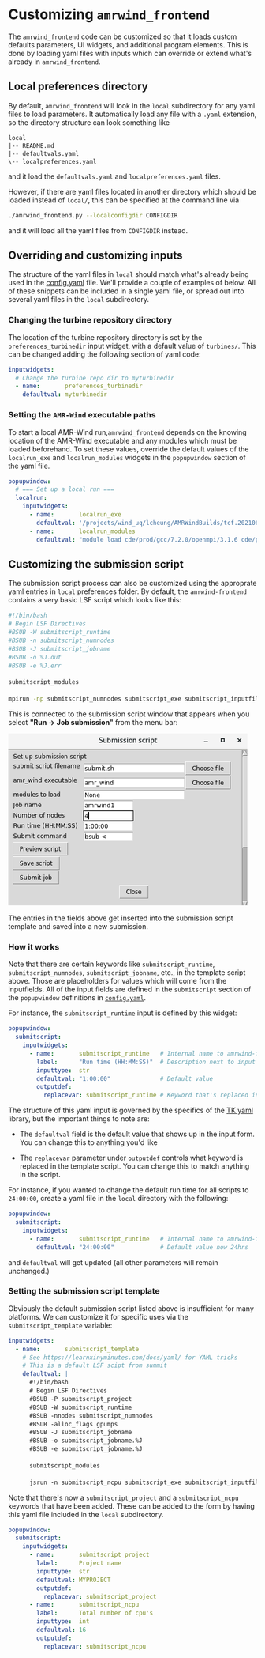 # Customizing `amrwind_frontend`

The `amrwind_frontend` code can be customized so that it loads custom
defaults parameters, UI widgets, and additional program elements.
This is done by loading yaml files with inputs which can override or
extend what's already in `amrwind_frontend`.

## Local preferences directory

By default, `amrwind_frontend` will look in the `local` subdirectory
for any yaml files to load parameters.  It automatically load any file
with a `.yaml` extension, so the directory structure can look
something like

```
local
|-- README.md
|-- defaultvals.yaml
\-- localpreferences.yaml
```

and it load the `defaultvals.yaml` and `localpreferences.yaml` files.

However, if there are yaml files located in another directory which
should be loaded instead of `local/`, this can be specified at the
command line via

```bash
./amrwind_frontend.py --localconfigdir CONFIGDIR
```
and it will load all the yaml files from `CONFIGDIR` instead.

## Overriding and customizing inputs 

The structure of the yaml files in `local` should match what's already
being used in the [config.yaml](../config.yaml) file.  We'll provide a
couple of examples of below.  All of these snippets can be included in
a single yaml file, or spread out into several yaml files in the
`local` subdirectory.

### Changing the turbine repository directory

The location of the turbine repository directory is set by the
`preferences_turbinedir` input widget, with a default value of
`turbines/`.  This can be changed adding the following section of yaml
code:

```yaml
inputwidgets:
  # Change the turbine repo dir to myturbinedir
  - name:       preferences_turbinedir
    defaultval: myturbinedir
```

### Setting the `AMR-Wind` executable paths

To start a local AMR-Wind run,`amrwind_frontend` depends on the
knowing location of the AMR-Wind executable and any modules which must
be loaded beforehand.  To set these values, override the default
values of the `localrun_exe` and `localrun_modules` widgets in the
`popupwindow` section of the yaml file.

```yaml
popupwindow:
  # === Set up a local run ===
  localrun:
    inputwidgets:
      - name:       localrun_exe
        defaultval: '/projects/wind_uq/lcheung/AMRWindBuilds/tcf.20210610/amr-wind.lcheung/build/amr_wind'
      - name:       localrun_modules
        defaultval: "module load cde/prod/gcc/7.2.0/openmpi/3.1.6 cde/prod/gcc/7.2.0/hdf5 cde/prod/gcc/7.2.0/netcdf-c/4.7.3"
```

## Customizing the submission script

The submission script process can also be customized using the
approprate yaml entries in `local` preferences folder.  By default,
the `amrwind-frontend` contains a very basic LSF script which looks
like this:

```bash
#!/bin/bash
# Begin LSF Directives
#BSUB -W submitscript_runtime
#BSUB -n submitscript_numnodes
#BSUB -J submitscript_jobname
#BSUB -o %J.out
#BSUB -e %J.err

submitscript_modules 

mpirun -np submitscript_numnodes submitscript_exe submitscript_inputfile
```

This is connected to the submission script window that appears when
you select **"Run -> Job submission"** from the menu bar:  

![](tutorial1/images/submitscript_basic_filledout.png)

The entries in the fields above get inserted into the submission
script template and saved into a new submission.  

### How it works

Note that there are certain keywords like `submitscript_runtime`,
`submitscript_numnodes`, `submitscript_jobname`, etc., in the template
script above.  Those are placeholders for values which will come from
the inputfields.  All of the input fields are defined in the
`submitscript` section of the `popupwindow` definitions in
[`config.yaml`](../config.yaml).

For instance, the `submitscript_runtime` input is defined by this widget:
```yaml
popupwindow:
  submitscript:
    inputwidgets:
      - name:       submitscript_runtime   # Internal name to amrwind-frontend
        label:      "Run time (HH:MM:SS)"  # Description next to input field
        inputtype:  str
        defaultval: "1:00:00"              # Default value
        outputdef:
          replacevar: submitscript_runtime # Keyword that's replaced in template script
```

The structure of this yaml input is governed by the specifics of the
[TK yaml](https://github.com/lawrenceccheung/tkyamlgui) library, but
the important things to note are:

- The `defaultval` field is the default value that shows up in the
  input form.  You can change this to anything you'd like
  
- The `replacevar` parameter under `outputdef` controls what keyword
  is replaced in the template script.  You can change this to match
  anything in the script.

For instance, if you wanted to change the default run time for all
scripts to `24:00:00`, create a yaml file in the `local` directory
with the following:

```yaml
popupwindow:
  submitscript:
    inputwidgets:
      - name:       submitscript_runtime   # Internal name to amrwind-frontend
        defaultval: "24:00:00"             # Default value now 24hrs
```

and `defaultval` will get updated (all other parameters will remain
unchanged.)

### Setting the submission script template

Obviously the default submission script listed above is insufficient
for many platforms.  We can customize it for specific uses via the
`submitscript_template` variable:

```yaml
inputwidgets:
  - name:       submitscript_template
    # See https://learnxinyminutes.com/docs/yaml/ for YAML tricks
    # This is a default LSF scipt from summit
    defaultval: |
      #!/bin/bash
      # Begin LSF Directives
      #BSUB -P submitscript_project
      #BSUB -W submitscript_runtime
      #BSUB -nnodes submitscript_numnodes
      #BSUB -alloc_flags gpumps
      #BSUB -J submitscript_jobname
      #BSUB -o submitscript_jobname.%J
      #BSUB -e submitscript_jobname.%J

      submitscript_modules 

      jsrun -n submitscript_ncpu submitscript_exe submitscript_inputfile
```

Note that there's now a `submitscript_project` and a
`submitscript_ncpu` keywords that have been added.  These can be added
to the form by having this yaml file included in the `local`
subdirectory.

```yaml
popupwindow:
  submitscript:
    inputwidgets:
      - name:       submitscript_project
        label:      Project name
        inputtype:  str
        defaultval: MYPROJECT
        outputdef:
          replacevar: submitscript_project
      - name:       submitscript_ncpu
        label:      Total number of cpu's
        inputtype:  int
        defaultval: 16
        outputdef:
          replacevar: submitscript_ncpu
```